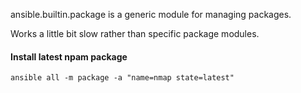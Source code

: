 ansible.builtin.package is a generic module for managing packages.

Works a little bit slow rather than specific package modules.

#### Install latest npam package
```
ansible all -m package -a "name=nmap state=latest"
```
